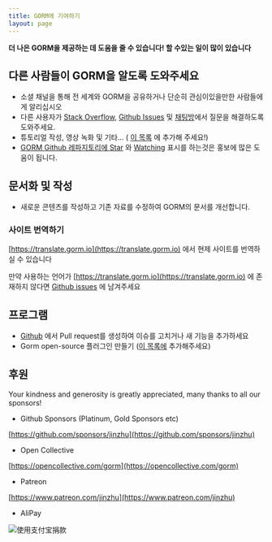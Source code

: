 ```yaml
---
title: GORM에 기여하기
layout: page
---
```


**더 나은 GORM을 제공하는 데 도움을 줄 수 있습니다! 할 수있는 일이 많이 있습니다**

## 다른 사람들이 GORM을 알도록 도와주세요

* 소셜 채널을 통해 전 세계와 GORM을 공유하거나 단순히 관심이있을만한 사람들에게 알리십시오
* 다른 사용자가 [Stack Overflow](https://stackoverflow.com/questions/tagged/go-gorm), [Github Issues](https://github.com/go-gorm/gorm/issues) 및 [채팅방](/community.html#Chat)에서 질문을 해결하도록 도와주세요.
* 튜토리얼 작성, 영상 녹화 및 기타... ( [이 목록](/community.html) 에 추가해 주세요!)
* [GORM Github 레파지토리에 ](https://github.com/go-gorm/gorm) [Star](https://github.com/go-gorm/gorm/stargazers) 와 [Watching](https://github.com/go-gorm/gorm/watchers) 표시를 하는것은 홍보에 많은 도움이 됩니다.

## 문서화 및 작성

* 새로운 콘텐츠를 작성하고 기존 자료를 수정하여 GORM의 문서를 개선합니다.

### 사이트 번역하기

[https://translate.gorm.io](https://translate.gorm.io) 에서 현제 사이트를 번역하실 수 있습니다

만약 사용하는 언어가 [https://translate.gorm.io](https://translate.gorm.io) 에 존재하지 않다면 [Github issues](https://github.com/go-gorm/gorm.io/issues) 에 남겨주세요

## 프로그램

* [Github](https://github.com/go-gorm/gorm) 에서 Pull request를 생성하여 이슈를 고치거나 새 기능을 추가하세요
* Gorm open-source 플러그인 만들기 ([이 목록에](/community.html#Open-Sources) 추가해주세요)

## 후원

Your kindness and generosity is greatly appreciated, many thanks to all our sponsors!

* Github Sponsors (Platinum, Gold Sponsors etc)

[https://github.com/sponsors/jinzhu](https://github.com/sponsors/jinzhu)

* Open Collective

[https://opencollective.com/gorm](https://opencollective.com/gorm)

* Patreon

[https://www.patreon.com/jinzhu](https://www.patreon.com/jinzhu)

* AliPay

![使用支付宝捐款](/sponsors-imgs/alipay.png "使用支付宝捐款")

<br>
